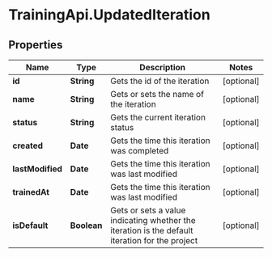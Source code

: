 # TrainingApi.UpdatedIteration

## Properties
Name | Type | Description | Notes
------------ | ------------- | ------------- | -------------
**id** | **String** | Gets the id of the iteration | [optional] 
**name** | **String** | Gets or sets the name of the iteration | [optional] 
**status** | **String** | Gets the current iteration status | [optional] 
**created** | **Date** | Gets the time this iteration was completed | [optional] 
**lastModified** | **Date** | Gets the time this iteration was last modified | [optional] 
**trainedAt** | **Date** | Gets the time this iteration was last modified | [optional] 
**isDefault** | **Boolean** | Gets or sets a value indicating whether the iteration is the default iteration for the project | [optional] 



